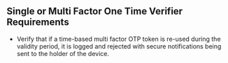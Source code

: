 ## Single or Multi Factor One Time Verifier Requirements

* Verify that if a time-based multi factor OTP token is re-used during the validity period, it is logged and rejected with secure notifications being sent to the holder of the device.


